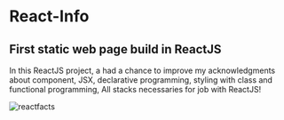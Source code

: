 # React-Info

## First static web page build in ReactJS

In this ReactJS project, a had a chance to improve my acknowledgments about component, JSX, declarative programming, styling with class and functional programming, All stacks necessaries for job with ReactJS!

![reactfacts](https://user-images.githubusercontent.com/107071638/181276417-3af0ab89-b73c-4bc8-b5b5-dccb2745934c.png)
